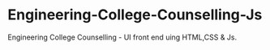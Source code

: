 # Engineering-College-Counselling-Js
Engineering College Counselling - UI front end uing HTML,CSS &amp; Js.
